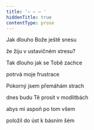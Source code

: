 ```yaml
---
title: '– – – '
hiddenTitle: true
contentType: prose
---
```


Jak dlouho Bože ještě snesu

že žiju v ustavičném stresu?

Tak dlouho jak se Tobě zachce

potrvá moje frustrace

Pokorný jsem přemáhám strach

dnes budu Tě prosit v modlitbách

abys mi aspoň po tom všem

položil do úst k básním šém
